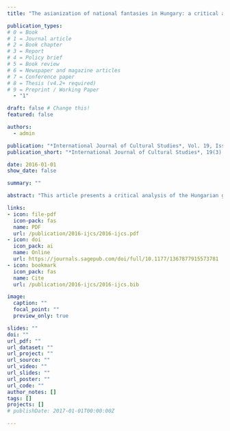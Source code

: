 ```yaml
---
title: "The asianization of national fantasies in Hungary: a critical analysis of political discourse"

publication_types:
# 0 = Book
# 1 = Journal article
# 2 = Book chapter
# 3 = Report
# 4 = Policy brief
# 5 = Book review
# 6 = Newspaper and magazine articles
# 7 = Conference paper
# 8 = Thesis (v4.2+ required)
# 9 = Preprint / Working Paper
  - "1"

draft: false # Change this!
featured: false

authors:
  - admin

publication: "*International Journal of Cultural Studies*, Vol. 19, Issue 3, pp. 341–353"
publication_short: "*International Journal of Cultural Studies*, 19(3): 341–353"

date: 2016-01-01
show_date: false

summary: ""

abstract: "This article presents a critical analysis of the Hungarian government’s ‘Asian’ political discourse. It argues that in the wake of the economic recession, Hungary became more radical in its turn towards Asia, promoting a discourse that goes beyond economic relations and touches on sentiments of national identity and belonging. Via a discourse-historical analysis of three interrelated discursive events, the article shows how economic, cultural and racial discourses are reinforcing one another in building on the myth of cultural and racial affinity with Inner Asia and the Far East. This process is similar to the Eurasianist discourse in Russia and other ex-Soviet republics, and may have serious social and geopolitical repercussions."

links:
- icon: file-pdf
  icon-pack: fas
  name: PDF
  url: /publication/2016-ijcs/2016-ijcs.pdf
- icon: doi
  icon_pack: ai
  name: Online
  url: https://journals.sagepub.com/doi/full/10.1177/1367877915573781
- icon: bookmark
  icon_pack: fas
  name: Cite
  url: /publication/2016-ijcs/2016-ijcs.bib

image:
  caption: ""
  focal_point: ""
  preview_only: true

slides: ""
doi: ""
url_pdf: ""
url_dataset: ""
url_project: ""
url_source: ""
url_video: ""
url_slides: ""
url_poster: ""
url_code: ""
author_notes: []
tags: []
projects: []
# publishDate: 2017-01-01T00:00:00Z

---
```

